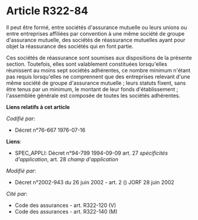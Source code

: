 # Article R322-84

Il peut être formé, entre sociétés d'assurance mutuelle ou leurs unions ou entre entreprises affiliées par convention à une
même société de groupe d'assurance mutuelle, des sociétés de réassurance mutuelles ayant pour objet la réassurance des
sociétés qui en font partie.

Ces sociétés de réassurance sont soumises aux dispositions de la présente section. Toutefois, elles sont valablement
constituées lorsqu'elles réunissent au moins sept sociétés adhérentes, ce nombre minimum n'étant pas requis lorsqu'elles ne
comprennent que des entreprises relevant d'une même société de groupe d'assurance mutuelle ; leurs statuts fixent, sans être
tenus par un minimum, le montant de leur fonds d'établissement ; l'assemblée générale est composée de toutes les sociétés
adhérentes.

**Liens relatifs à cet article**

_Codifié par_:

  - Décret n°76-667 1976-07-16

**Liens**:

  - SPEC_APPLI: Décret n°94-799 1994-09-09 art. 27 *spécificités d'application*, art. 28 *champ d'application*

_Modifié par_:

  - Décret n°2002-943 du 26 juin 2002 - art. 2 () JORF 28 juin 2002

_Cité par_:

  - Code des assurances - art. R322-120 (V)
  - Code des assurances - art. R322-140 (M)
